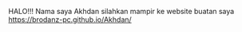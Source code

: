 HALO!!!
Nama saya Akhdan
silahkan mampir ke website buatan saya
https://brodanz-pc.github.io/Akhdan/
